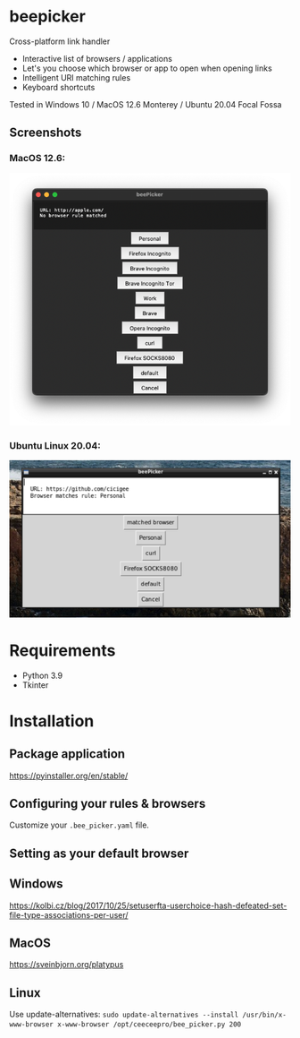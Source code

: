 # beepicker
Cross-platform link handler

- Interactive list of browsers / applications
- Let's you choose which browser or app to open when opening links
- Intelligent URI matching rules
- Keyboard shortcuts

Tested in Windows 10 / MacOS 12.6 Monterey / Ubuntu 20.04 Focal Fossa

## Screenshots

### MacOS 12.6:

![image](screenshot_macos.png)

### Ubuntu Linux 20.04:

![image](screenshot_linux.png)


# Requirements
- Python 3.9
- Tkinter

# Installation

## Package application

https://pyinstaller.org/en/stable/

## Configuring your rules & browsers

Customize your `.bee_picker.yaml` file.

## Setting as your default browser

## Windows
https://kolbi.cz/blog/2017/10/25/setuserfta-userchoice-hash-defeated-set-file-type-associations-per-user/

## MacOS
https://sveinbjorn.org/platypus

## Linux
Use update-alternatives:
`sudo update-alternatives --install /usr/bin/x-www-browser x-www-browser /opt/ceeceepro/bee_picker.py 200`
